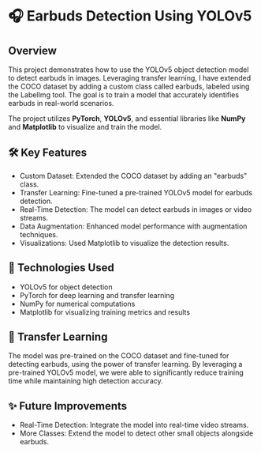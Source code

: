 # 🎧 Earbuds Detection Using YOLOv5
## Overview
This project demonstrates how to use the YOLOv5 object detection model to detect earbuds in images. Leveraging transfer learning, I have extended the COCO dataset by adding a custom class called earbuds, labeled using the LabelImg tool. The goal is to train a model that accurately identifies earbuds in real-world scenarios.

The project utilizes **PyTorch**, **YOLOv5**, and essential libraries like **NumPy** and **Matplotlib** to visualize and train the model.

## 🛠 Key Features
- Custom Dataset: Extended the COCO dataset by adding an "earbuds" class.
- Transfer Learning: Fine-tuned a pre-trained YOLOv5 model for earbuds detection.
- Real-Time Detection: The model can detect earbuds in images or video streams.
- Data Augmentation: Enhanced model performance with augmentation techniques.
- Visualizations: Used Matplotlib to visualize the detection results.

## 🧠 Technologies Used
- YOLOv5 for object detection
- PyTorch for deep learning and transfer learning
- NumPy for numerical computations
- Matplotlib for visualizing training metrics and results

## 🤖 Transfer Learning
The model was pre-trained on the COCO dataset and fine-tuned for detecting earbuds, using the power of transfer learning. By leveraging a pre-trained YOLOv5 model, we were able to significantly reduce training time while maintaining high detection accuracy.

## ✨ Future Improvements
- Real-Time Detection: Integrate the model into real-time video streams.
- More Classes: Extend the model to detect other small objects alongside earbuds.
